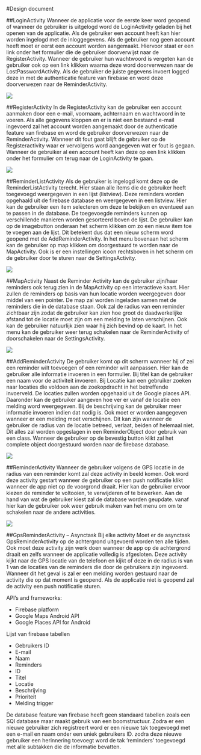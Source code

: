 #Design document

##LoginActivity
Wanneer de applicatie voor de eerste keer word geopend of wanneer de gebruiker is uitgelogd word de LoginActivity geladen bij het openen van de applicatie. Als de gebruiker een account heeft kan hier worden ingelogd met de inloggegevens. Als de gebruiker nog geen account heeft moet er eerst een account worden aangemaakt. Hiervoor staat er een link onder het formulier die de gebruiker doorverwijst naar de RegisterActivity. Wanneer de gebruiker hun wachtwoord is vergeten kan de gebruiker ook op een link klikken waarna deze word doorverwezen naar de LostPasswordActivity. Als de gebruiker de juiste gegevens invoert logged deze in met de authenticatie feature van firebase en word deze doorverwezen naar de ReminderActivity.

![](doc/LoginActivity.png)

##RegisterActivity
In de RegisterActivity kan de gebruiker een account aanmaken door een e-mail, voornaam, achternaam en wachtwoord in te voeren.  Als alle gegevens kloppen en er is niet een bestaand e-mail ingevoerd zal het account worden aangemaakt door de authenticatie feature van firebase en word de gebruiker doorverwezen naar de ReminderActivity. Wanneer dit fout gaat blijft de gebruiker op de Registeractivity waar er vervolgens word aangegeven wat er fout is gegaan. Wanneer de gebruiker al een account heeft kan deze op een link klikken onder het formulier om terug naar de LoginActivity te gaan.

![](doc/RegisterActivity.png)

##ReminderListActivity
Als de gebruiker is ingelogd komt deze op de ReminderListActivity terecht. Hier staan alle items die de gebruiker heeft toegevoegd weergegeven in een lijst (listview). Deze reminders worden opgehaald uit de firebase database en weergegeven in een listview. Hier kan de gebruiker een item selecteren om deze te bekijken en eventueel aan te passen in de database. De toegevoegde reminders kunnen op verschillende manieren worden gesorteerd boven de lijst. De gebruiker kan op de imagebutton onderaan het scherm klikken om zo een nieuw item toe te voegen aan de lijst. Dit betekent dus dat een nieuw scherm word geopend met de AddReminderActivity. In het menu bovenaan het scherm kan de gebruiker op map klikken om doorgestuurd te worden naar de MapActivity. Ook is er een instellingen icoon rechtsboven in het scherm om de gebruiker door te sturen naar de SettingsActivity.

![](doc/ReminderListActivity.png)

##MapActivity
Naast de Reminder Activity kan de gebruiker zijn/haar reminders ook terug zien in de MapActivity op een interactieve kaart. Hier zullen de reminders op basis van hun locatie worden weergegeven door middel van een pointer. De map zal worden ingeladen samen met de reminders die in de database staan. Ook zal de radius van een reminder zichtbaar zijn zodat de gebruiker kan zien hoe groot de daadwerkelijke afstand tot de locatie moet zijn om een melding te laten verschijnen. Ook kan de gebruiker natuurlijk zien waar hij zich bevind op de kaart. In het menu kan de gebruiker weer terug schakelen naar de ReminderActivity of doorschakelen naar de SettingsActivity.

![](doc/MapActivity.png)

##AddReminderActivity
De gebruiker komt op dit scherm wanneer hij of zei een reminder wilt toevoegen of een reminder wilt aanpassen.  Hier kan de gebruiker alle informatie invoeren in een formulier. Bij titel kan de gebruiker een naam voor de activiteit invoeren. Bij Locatie kan een gebruiker zoeken naar locaties die voldoen aan de zoekopdracht in het betreffende invoerveld. De locaties zullen worden opgehaald uit de Google places API. Daaronder kan de gebruiker aangeven hoe ver er vanaf de locatie een melding word weergegeven. Bij de beschrijving kan de gebruiker meer informatie invoeren indien dat nodig is. Ook moet er worden aangegeven wanneer er een melding moet verschijnen. Dit kan zijn wanneer de gebruiker de radius van de locatie betreed, verlaat, beiden of helemaal niet. Dit alles zal worden opgeslagen in een ReminderObject door gebruik van een class. Wanneer de gebruiker op de bevestig button klikt zal het complete object doorgestuurd worden naar de firebase database.

![](doc/ReminderAddActivity.png)

##ReminderActivity
Wanneer de gebruiker volgens de GPS locatie in de radius van een reminder komt zal deze activity in beeld komen. Ook word deze activity gestart wanneer de gebruiker op een push notificatie klikt wanneer de app niet op de voorgrond draait. Hier kan de gebruiker ervoor kiezen de reminder te voltooien, te verwijderen of te bewerken. Aan de hand van wat de gebruiker kiest zal de database worden geupdate. vanaf hier kan de gebruiker ook weer gebruik maken van het menu om om te schakelen naar de andere activities.

![](doc/ReminderActivity.png)

##GpsReminderActivity – Asynctask
Bij elke activity Moet er de asynctask GpsReminderActivity op de achtergrond uitgevoerd worden ten alle tijden. Ook moet deze activity zijn werk doen wanneer de app op de achtergrond draait en zelfs wanneer de applicatie volledig is afgesloten. Deze activity kijkt naar de GPS locatie van de telefoon en kijkt of deze in de radius is van 1 van de locaties van de reminders die door de gebruikers zijn ingevoerd. Wanneer dit het geval is zal er een melding worden gestuurd naar de activity die op dat moment is geopend. Als de applicatie niet is geopend zal de activity een push notificatie sturen. 
 


API’s and frameworks:
*	Firebase platform
*	Google Maps Android API
*	Google Places API for Android

Lijst van firebase tabellen
+	Gebruikers ID
 +	E-mail
 +	Naam
 +	Reminders
   +	ID
   +	Titel
   +	Locatie 
   +	Beschrijving
   +	Prioriteit
   +	Melding trigger 


De database feature van firebase heeft geen standaard tabellen zoals een SQl database maar maakt gebruik van een boomstructuur. Zodra er een nieuwe gebruiker zich registreert word er een nieuwe tak toegevoegd met een e-mail en naam onder een uniek gebruikers ID. zodra deze nieuwe gebruiker een herinnering toevoegt word de tak ‘reminders’ toegevoegd met alle subtakken die de informatie bevatten.
